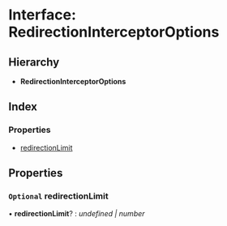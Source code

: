 # Interface: RedirectionInterceptorOptions

## Hierarchy

* **RedirectionInterceptorOptions**

## Index

### Properties

* [redirectionLimit](redirectioninterceptoroptions.md#optional-redirectionlimit)

## Properties

### `Optional` redirectionLimit

• **redirectionLimit**? : *undefined | number*
